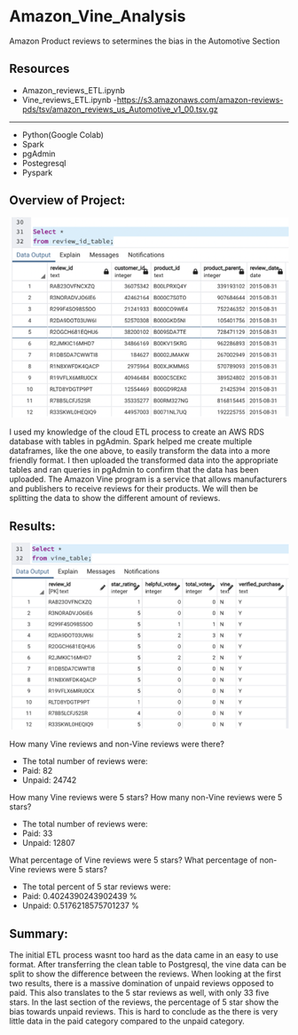 # Amazon_Vine_Analysis
Amazon Product reviews to setermines the bias in the Automotive Section


## Resources
- Amazon_reviews_ETL.ipynb
- Vine_reviews_ETL.ipynb
-https://s3.amazonaws.com/amazon-reviews-pds/tsv/amazon_reviews_us_Automotive_v1_00.tsv.gz
----------------------------------------------------------------------
- Python(Google Colab)
- Spark
- pgAdmin
- Postegresql
- Pyspark

## Overview of Project:
![image_name](images/results_id.png)

I used my knowledge of the cloud ETL process to create an AWS RDS database with tables in pgAdmin. Spark helped me create multiple dataframes, like the one above, to easily transform the data into a more friendly format. I then uploaded the transformed data into the appropriate tables and ran queries in pgAdmin to confirm that the data has been uploaded. The Amazon Vine program is a service that allows manufacturers and publishers to receive reviews for their products. We will then be splitting the data to show the different amount of reviews.


## Results:
![image_name](images/vine.png)

How many Vine reviews and non-Vine reviews were there?
- The total number of reviews were:
- Paid: 82
- Unpaid: 24742

How many Vine reviews were 5 stars? How many non-Vine reviews were 5 stars?
- The total number of reviews were:
- Paid: 33
- Unpaid: 12807

What percentage of Vine reviews were 5 stars? What percentage of non-Vine reviews were 5 stars?
- The total percent of 5 star reviews were:
- Paid: 0.4024390243902439 %
- Unpaid: 0.5176218575701237 %


## Summary:
The initial ETL process wasnt too hard as the data came in an easy to use format. After transferring the clean table to Postgresql, the vine data can be split to show the difference between the reviews. When looking at the first two results, there is a massive domination of unpaid reviews opposed to paid. This also translates to the 5 star reviews as well, with only 33 five stars. In the last section of the reviews, the percentage of 5 star show the bias towards unpaid reviews. This is hard to conclude as the there is very little data in the paid category compared to the unpaid category.
